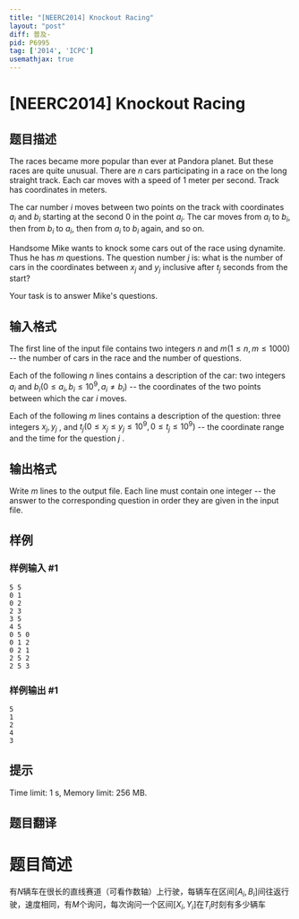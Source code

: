 ```yaml
---
title: "[NEERC2014] Knockout Racing"
layout: "post"
diff: 普及-
pid: P6995
tag: ['2014', 'ICPC']
usemathjax: true
---
```


# [NEERC2014] Knockout Racing
## 题目描述



The races became more popular than ever at Pandora planet. But these races are quite unusual. There are $n$ cars participating in a race on the long straight track. Each car moves with a speed of $1$ meter per second. Track has coordinates in meters.

The car number $i$ moves between two points on the track with coordinates $a_{i}$ and $b_{i}$ starting at the second $0$ in the point $a_{i}.$ The car moves from $a_{i}$ to $b_{i},$ then from $b_{i}$ to $a_{i},$ then from $a_{i}$ to $b_{i}$ again, and so on.

Handsome Mike wants to knock some cars out of the race using dynamite. Thus he has $m$ questions. The question number $j$ is: what is the number of cars in the coordinates between $x_{j}$ and $y_{j}$ inclusive after $t_{j}$ seconds from the start?

Your task is to answer Mike's questions.


## 输入格式



The first line of the input file contains two integers $n$ and $m (1 \le n , m \le 1000)$ -- the number of cars in the race and the number of questions.

Each of the following $n$ lines contains a description of the car: two integers $a_{i}$ and $b_{i} (0 \le a_{i}, b_{i} \le 10^{9}, a_{i} ≠ b_{i})$ -- the coordinates of the two points between which the car $i$ moves.

Each of the following $m$ lines contains a description of the question: three integers $x_{j} , y_{j}$ , and $t_{j} (0 \le x_{j} \le y_{j} \le 10^{9}, 0 \le t_{j} \le 10^{9})$ -- the coordinate range and the time for the question $j$ .


## 输出格式



Write $m$ lines to the output file. Each line must contain one integer -- the answer to the corresponding question in order they are given in the input file.


## 样例

### 样例输入 #1
```
5 5
0 1
0 2
2 3
3 5
4 5
0 5 0
0 1 2
0 2 1
2 5 2
2 5 3

```
### 样例输出 #1
```
5
1
2
4
3

```
## 提示

Time limit: 1 s, Memory limit: 256 MB. 


## 题目翻译

# 题目简述
有$N$辆车在很长的直线赛道（可看作数轴）上行驶，每辆车在区间$[A_i,B_i]$间往返行驶，速度相同，有$M$个询问，每次询问一个区间$[X_i,Y_i]$在$T_i$时刻有多少辆车
